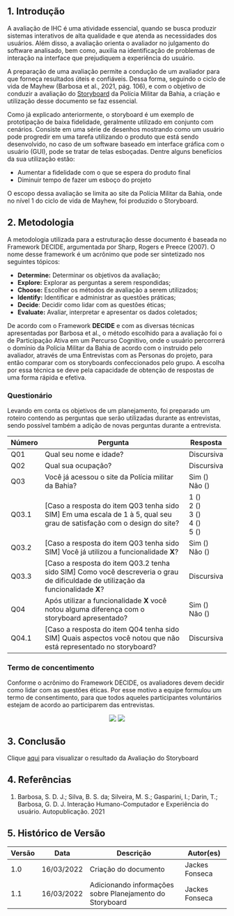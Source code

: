 ## 1. Introdução
A avaliação de IHC é uma atividade essencial, quando se busca produzir sistemas interativos de alta qualidade e que atenda as necessidades dos usuários. Além disso, a avaliação orienta o avaliador no julgamento do software analisado, bem como, auxilia na identificação de problemas de interação na interface que prejudiquem a experiência do usuário.


A preparação de uma avaliação permite a condução de um avaliador para que forneça resultados úteis e confiáveis. Dessa forma, seguindo o ciclo de vida de Mayhew (Barbosa et al., 2021, pág. 106), e com o objetivo de conduzir a avaliação do [Storyboard](https://interacao-humano-computador.github.io/2021.2-PMBA/#/docs/analise_requisitos/contexto_uso/storyboard) da Polícia Militar da Bahia, a criação e utilização desse documento se faz essencial.

Como já explicado anteriormente, o storyboard é um exemplo de prototipação de baixa fidelidade, geralmente utilizado em conjunto com cenários. Consiste em uma série de desenhos mostrando como um usuário pode progredir em uma tarefa utilizando o produto que está sendo desenvolvido, no caso de um software baseado em interface gráfica com o usuário (GUI), pode se tratar de telas esboçadas. Dentre alguns benefícios da sua utilização estão:

- Aumentar a fidelidade com o que se espera do produto final
- Diminuir tempo de fazer um esboço do projeto

O escopo dessa avaliação se limita ao site da Polícia Militar da Bahia, onde no nível 1 do ciclo de vida de Mayhew, foi produzido o Storyboard.

## 2. Metodologia
A metodologia utilizada para a estruturação desse documento é baseada no Framework DECIDE, argumentada por Sharp, Rogers e Preece (2007). O nome desse framework é um acrônimo que pode ser sintetizado nos seguintes tópicos:

- **Determine:** Determinar os objetivos da avaliação;
- **Explore:** Explorar as perguntas a serem respondidas;
- **Choose:** Escolher os métodos de avaliação a serem utilizados;
- **Identify:** Identificar e administrar as questões práticas;
- **Decide**: Decidir como lidar com as questões éticas;
- **Evaluate:** Avaliar, interpretar e apresentar os dados coletados;

De acordo com o Framework **DECIDE** e com as diversas técnicas apresentadas por Barbosa et al., o método escolhido para a avaliação foi o de Participação Ativa em um Percurso Cognitivo, onde o usuário percorrerá o domínio da Polícia Militar da Bahia de acordo com o instruido pelo avaliador, através de uma Entrevistas com as Personas do projeto, para então comparar com os storyboards confeccionados pelo grupo. A escolha por essa técnica se deve pela capacidade de obtenção de respostas de uma forma rápida e efetiva.

### Questionário

Levando em conta os objetivos de um planejamento, foi preparado um roteiro contendo as perguntas que serão utilizadas durante as entrevistas, sendo possível também a adição de novas perguntas durante a entrevista.

| Número |            Pergunta            | Resposta |
|--------|--------------------------------|--------------|
| Q01    | Qual seu nome e idade?         | Discursiva   |
| Q02    | Qual sua ocupação?             | Discursiva   |
| Q03    | Você já acessou o site da Polícia militar da Bahia? | Sim () <br> Não () |
| Q03.1  | [Caso a resposta do item Q03 tenha sido SIM] Em uma escala de 1 à 5, qual seu grau de satisfação com o design do site? | 1 () <br> 2 () <br> 3 () <br> 4 () <br> 5 ()|
| Q03.2  | [Caso a resposta do item Q03 tenha sido SIM] Você já utilizou a funcionalidade **X**? | Sim () <br> Não () |
| Q03.3  | [Caso a resposta do item Q03.2 tenha sido SIM] Como você descreveria o grau de dificuldade de utilização da funcionalidade **X**? | Discursiva |
| Q04    | Após utilizar a funcionalidade **X** você notou alguma diferença com o storyboard apresentado? | Sim () <br> Não () |
| Q04.1  | [Caso a resposta do item Q04 tenha sido SIM] Quais aspectos você notou que não está representado no storyboard? | Discursiva |

### Termo de concentimento

Conforme o acrônimo do Framework DECIDE, os avaliadores devem decidir como lidar com as questões éticas. Por esse motivo a equipe formulou um termo de consentimento, para que todos aqueles participantes voluntários estejam de acordo ao participarem das entrevistas.

<center>
    <img src="https://user-images.githubusercontent.com/53023400/158609179-2d4c4958-f874-48be-83f9-f74d7ed4be2e.jpg"> 
    <img src="https://user-images.githubusercontent.com/53023400/158609487-720ab906-1837-4595-8e6e-88a68fe9d384.jpg">
</center>

## 3. Conclusão
    
Clique [aqui](https://interacao-humano-computador.github.io/2021.2-PMBA/#/docs/design_avaliacao_desenvolvimento/nivel_1/avaliacao_storyboard) para visualizar o resultado da Avaliação do Storyboard
    
## 4. Referências
1. Barbosa, S. D. J.; Silva, B. S. da; Silveira, M. S.; Gasparini, I.; Darin, T.; Barbosa, G. D. J. Interação Humano-Computador e Experiência do usuário. Autopublicação. 2021

## 5. Histórico de Versão

| Versão |  Data  |        Descrição        |     Autor(es)     | 
|--------|--------|-------------------------|-------------------|
| 1.0    | 16/03/2022        | Criação do documento    | Jackes Fonseca                  |
| 1.1    | 16/03/2022        | Adicionando informações sobre Planejamento do Storyboard    | Jackes Fonseca                  |
